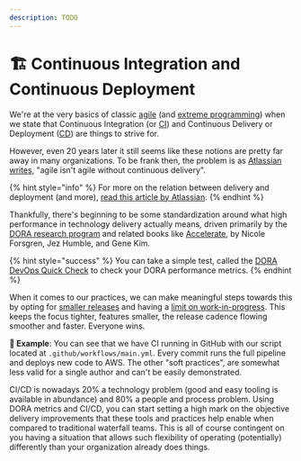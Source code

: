 ```yaml
---
description: TODO
---
```


# 🏗 Continuous Integration and Continuous Deployment

We're at the very basics of classic [agile](https://en.wikipedia.org/wiki/Agile\_software\_development) (and [extreme programming](https://en.wikipedia.org/wiki/Extreme\_programming)) when we state that Continuous Integration (or [CI](https://explainagile.com/agile/xp-extreme-programming/practices/continuous-integration/)) and Continuous Delivery or Deployment ([CD](https://www.atlassian.com/continuous-delivery/continuous-deployment)) are things to strive for.

However, even 20 years later it still seems like these notions are pretty far away in many organizations. To be frank then, the problem is as [Atlassian writes](https://www.atlassian.com/continuous-delivery/principles/why-agile-development-needs-continuous-delivery), "agile isn't agile without continuous delivery".

{% hint style="info" %}
For more on the relation between delivery and deployment (and more), [read this article by Atlassian](https://www.atlassian.com/continuous-delivery/principles/continuous-integration-vs-delivery-vs-deployment).
{% endhint %}

Thankfully, there's beginning to be some standardization around what high performance in technology delivery actually means, driven primarily by the [DORA research program](https://www.devops-research.com/research.html) and related books like [Accelerate](https://www.amazon.com/Accelerate-Software-Performing-Technology-Organizations/dp/1942788339), by Nicole Forsgren, Jez Humble, and Gene Kim.

{% hint style="success" %}
You can take a simple test, called the [DORA DevOps Quick Check](https://www.devops-research.com/quickcheck.html) to check your DORA performance metrics.
{% endhint %}

When it comes to our practices, we can make meaningful steps towards this by opting for [smaller releases](https://explainagile.com/agile/xp-extreme-programming/practices/small-releases/) and having a [limit on work-in-progress](https://www.atlassian.com/agile/kanban/wip-limits). This keeps the focus tighter, features smaller, the release cadence flowing smoother and faster. Everyone wins.

**🎯 Example**: You can see that we have CI running in GitHub with our script located at `.github/workflows/main.yml`. Every commit runs the full pipeline and deploys new code to AWS. The other "soft practices", are somewhat less valid for a single author and can't be easily demonstrated.

CI/CD is nowadays 20% a technology problem (good and easy tooling is available in abundance) and 80% a people and process problem. Using DORA metrics and CI/CD, you can start setting a high mark on the objective delivery improvements that these tools and practices help enable when compared to traditional waterfall teams. This is all of course contingent on you having a situation that allows such flexibility of operating (potentially) differently than your organization already does things.
